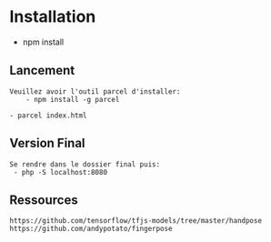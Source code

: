 # Installation
 - npm install
## Lancement
    Veuillez avoir l'outil parcel d'installer: 
        - npm install -g parcel

    - parcel index.html

## Version Final
    Se rendre dans le dossier final puis: 
     - php -S localhost:8080

## Ressources
    https://github.com/tensorflow/tfjs-models/tree/master/handpose
    https://github.com/andypotato/fingerpose